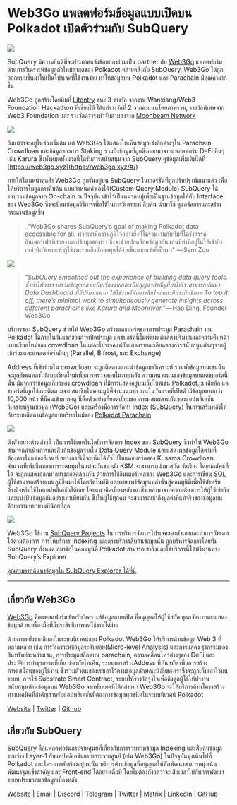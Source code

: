 # Web3Go แพลตฟอร์มข้อมูลแบบเปิดบน Polkadot เปิดตัวร่วมกับ SubQuery

![](https://cdn-images-1.medium.com/max/800/1*LVZ_xKn_K5DlTSxqTr-2BA.png)

SubQuery มีความยินดีที่จะประกาศแจ้งข้อตกลงร่วมเป็น partner กับ [Web3Go](https://www.web3go.xyz/) แพลตฟอร์มด้านการวิเคราะห์ข้อมูลตัวใหม่ล่าสุดของ Polkadot คล้ายคลึงกับ SubQuery, Web3Go ได้ถูกออกแบบขึ้นมาให้เป็นโปรเจคที่ใช้งานง่าย ทำให้ข้อมูลบน Polkadot และ Parachain มีคุณค่ามากขึ้น

Web3Go ถูกสร้างโดยทีมที่ [Litentry](https://www.litentry.com/) ชนะ 3 รางวัล จากงาน Wanxiang/Web3 Foundation Hackathon ที่เซี่ยงไฮ้ ได้แก่รางวัลที่ 2 จากคะแนนโดยภาพรวม, รางวัลพิเศษจาก Web3 Foundation และ รางวัลดาวรุ่งน่าจับตามองจาก [Moonbeam Network](https://moonbeam.network/)

![](https://cdn-images-1.medium.com/max/800/1*QOng9s-Mc62WBElrj6KBmg.gif)

ถึงแม้ว่าจะอยู่ในช่วงเริ่มต้น แต่ Web3Go ได้แสดงให้เห็นข้อมูลเชิงลึกต่างๆใน Parachain Crowdloan และข้อมูลของการ Staking รวมถึงข้อมูลที่ถูกดึงออกมาจากแพลตฟอร์ม DeFi อื่นๆเช่น Karura ซึ่งทั้งหมดทั้งมวลนี้ได้รับการสนับสนุนจาก SubQuery ดูข้อมูลเพิ่มเติมได้ที่ [https://web3go.xyz](https://web3go.xyz/#/)

ภายใต้โฉมหน้าสุดล้ำ Web3Go ถูกรันอยู่บน SubQuery ในเวอร์ชันที่ถูกปรับปรุงพัฒนาแล้ว เพื่อให้บริการโมดูลการสืบค้น แบบกำหนดค่าเองได้(Custom Query Module) SubQuery ได้รวบรวมข้อมูลจาก On-chain ณ ปัจจุบัน เข้าไว้เป็นหมวดหมู่เพื่อเป็นฐานข้อมูลให้กับ Interface ของ Web3Go ซึ่งจะป้อนข้อมูลวิธีการเพื่อใช้ในการวิเคราะห์ สืบค้น นำมาใช้ ดูแลจัดการและสร้างกระดานข้อมูลขึ้น

> _“Web3Go shares SubQuery’s goal of making Polkadot data accessible for all. พวกเรามีความภูมิใจอย่างยิ่งที่ได้ร่วมงานกับทีมที่ได้รังสรรค์อินเตอร์เฟสที่สวยงามแก่ข้อมูลของเรา ซึ่งจะช่วยปลดล็อคข้อมูลอันแสนมีค่าที่อยู่ในให้เข้าถึงเหล่านักวิเคราะห์ ผู้ใช้งานรวมถึงนักลงทุนได้ง่ายขึ้นมากกว่าที่เป็นมา" — Sam Zou</p> </blockquote> 
> 
> ![](https://cdn-images-1.medium.com/max/800/1*v2Ip-qCB6hkiNiEPY32hrw.png)
> 
> > *"SubQuery smoothed out the experience of building data query tools. ซึ่งทำให้การรวบรวมข้อมูลกลายเป็นเรื่องง่ายและเป็นกุญแจสำคัญที่ทำให้เราสามารถพัฒนา Data Dashboard ที่มีปริมาณมาก ให้ใช้งานได้อย่างลื่นไหลและมีประสิทธิภาพ To top it off, there’s minimal work to simultaneously generate insights across different parachains like Karura and Moonriver."* — Hao Ding, Founder Web3Go
> 
> บริการของ SubQuery ช่วยให้ Web3Go สร้างแดชบอร์ดของการประมูล Parachain บน Polkadot ได้ภายในวันแรกของการเปิดประมูล แดชบอร์ดนี้ไม่เพียงแต่แสดงปริมาณและความคืบหน้าแบบเรียลไทม์ของ crowdloan ในแต่ละโปรเจคแต่ยังแสดงรายละเอียดของการสนับสนุนต่างๆจากผู้เข้าร่วมและแพลตฟอร์มอื่นๆ (Parallel, Bifrost, และ Exchange)
> 
> Address ที่เข้าร่วมใน crowdloan จะถูกติดตามและนำข้อมูลมาวิเคราะห์ รวมทั้งข้อมูลบนเชนนั้นจะถูกอัพเดทลงไปแบบเรียลไทม์เพื่อการตรวจสอบในภายหลัง ความหนาแน่นของข้อมูลบนแดชบอร์ดนี้นั้น มีมากกว่าข้อมูลเกี่ยวของ crowdloan ที่มีการแสดงอยู่บนเว็บไซต์เช่น Polkadot.js เสียอีก แดชบอร์ดนี้ถูกใช้และติดตามจากสมาชิกในคอมมูนิตี้จำนวนมาก และในวันแรกที่เปิดตัวมีข้อมูลมากกว่า 10,000 หน้า ที่มีคนเข้ามากดดู นี่คือตัวอย่างที่ยอดเยี่ยมของการผสมผสานกันของแอปพลิเคชันวิเคราะห์ฐานข้อมูล (Web3Go) และเครื่องมือการจัดทำ Index (SubQuery) ในการเสริมพลังให้กับระบบติดตามข้อมูลแบบเรียลไทม์ของ [Polkadot Parachain](https://web3go.xyz/#/ParaChainProfiler4Polkadot?chainType=Polkadot)
> 
> ![](https://cdn-images-1.medium.com/max/800/1*XM2TalsUm1Z93lV5zFMf9w.png)
> 
> ดังตัวอย่างด้านล่างนี้ เป็นการใช้เทคโนโลยีการจัดการ Index ของ SubQuery ซึ่งทำให้ Web3Go สามารถดำเนินการและสืบค้นข้อมูลจากใน Data Query Module และแสดงผลข้อมูลได้ตามที่ต้องการในแต่ละอีเวนท์ อย่างกรณีนี้จะเห็นได้ทั่วไปในแดชบอร์ดของ Kusama Crowdloan จำนวนที่เพิ่มขึ้นของการระดมทุนในแต่ละวันของตัว KSM จะสามารถนำมาสกัด จัดเรียง โดยผลลัพธ์ที่ได้ จะถูกแสดงออกมาอย่างสอดคล้องกัน ด้วยการใช้อินเตอร์เฟสของ Web3Go และการเขียน SQL ผู้ใช้สามารถสร้างแผนภูมิขึ้นมาได้โดยอัตโนมัติ และเผยแพร่ข้อมูลเหล่านั้นสู่คอมมูนิตี้เพื่อใช้สำหรับอ้างอิงหรือใช้ในแอปพลิเคชันได้เลย โดยแนวคิดเบื้องหลังของสิ่งเหล่ามาจากความต้องการให้ผู้ใช้เข้าถึงและแบ่งปันข้อมูลกันอย่างเท่าเทียมกัน ซึ่งให้ผู้ใช้ทุกคน จะสามารถเข้าถึงมูลค่าที่แท้จริงของข้อมูลบนด้วยความพยายามที่น้อยที่สุด
> 
> ![](https://cdn-images-1.medium.com/max/800/1*Z2g_zEFqOJ3T_2BDDDZT4A.png)
> 
> Web3Go ใช้งาน [SubQuery Projects](https://project.subquery.network/) ในการบริหารจัดการโปรเจคของตัวเองและทำการอัพเดทได้ตามต้องการ การให้บริการ Indexing และการบริการสืบค้นข้อมูลนั้น ถูกบริหารจัดการโดยทีม SubQuery ทั้งหมด สมาชิกในคอมมูนิตี้ Polkadot สามารถเข้าถึงและใช้บริการนี้ได้ฟรีผ่านทาง SubQuery’s Explorer
> 
> [คุณสามารถค้นหาข้อมูลใน SubQuery Explorer ได้ที่นี่](https://explorer.subquery.network/subquery/bianyunjian/polkadot-crowdloans)
> 
> ---
> 
> ## เกี่ยวกับ Web3Go
> 
> [Web3Go](https://www.web3go.xyz/) คือแพลตฟอร์มสำหรับวิเคราะห์ข้อมูลแบบเปิด ที่อนุญาตให้ผู้ใช้สกัด ดูแลจัดการและแสดงข้อมูลด้วยเครื่องมือที่มีประสิทธิภาพแต่ใช้งานได้ง่าย
> 
> ด้วยการหยั่งรากลึกลงในระบบนิเวศน์ของ Polkadot Web3Go ให้บริการด้านข้อมูล Web 3 ที่หลากหลาย เช่น การวิเคราะห์ข้อมูลระดับย่อย(Micro-level Analysis) และการแสดง ธุรกรรมของสินทรัพย์ระหว่างเชน, การประมูลสล็อตบน parachain, ความเคลื่อนไหวต่างๆของ DeFi และประวัติการทำธุรกรรมที่เกี่ยวข้องกัยโทเค็น, ระบบการสร้างAddess ที่ทันสมัย เพื่อการสร้างภาพเสมือนของผู้ใช้งาน ซึ่งรวมตัวตนของเราเอาไว้ตามข้อมูลลักษณะนิสัยของเราซึ่งจะถูกเก็บเอาไว้บนระบบ, การใช้ Substrate Smart Contract, ระบบให้รางวัลจูงใจเพื่อดึงดูดผู้ใช้ให้ทำงานสนับสนุนด้านข้อมูลบน Web3Go จากทั้งหมดที่ได้กล่าวมา Web3Go จะให้บริการด้านโครงสร้างทางเทคนิคที่สำคัญสำหรับแอปพลิเคชันที่ต้องการข้อมูลทุกชนิดในระบบนิเวศน์ Polkadot
> 
> [Website](https://web3go.xyz/#/) | [Twitter](http://twitter.com/web3go) | [Github](https://github.com/web3go-xyz)
> 
> ## เกี่ยวกับ SubQuery
> 
> [SubQuery](https://subquery.network/) คือแพลตฟอร์มกระจายศูนย์ที่เกี่ยวกับการรวบรวมข้อมูล Indexing และสืบค้นข้อมูลระหว่าง Layer-1  กับแอปพลิเคชันแบบกระจายศูนย์ (เช่น Web3Go) ในปัจจุบันมุ่งเน้นไปที่ Polkadot และโครงการที่สร้างอยู่บนนั้น บริการด้านข้อมูลนี้อนุญาตให้นักพัฒนาสามารถมุ่งเน้นพัฒนาจุดแข็งสำคัญ และ Front-end ได้อย่างเต็มที่ โดยไม่ต้องกังวลว่าจะเสียเวลาไปกับการพัฒนาระบบประมวลผลข้อมูลเบื้องหลัง
> 
> [Website](https://subquery.network/) | [Email](mailto:hello@subquery.network) | [Discord](https://discord.com/invite/78zg8aBSMG) | [Telegram](https://t.me/subquerynetwork) | [Twitter](https://twitter.com/subquerynetwork) | [Matrix](https://matrix.to/#/#subquery:matrix.org) | [LinkedIn](https://www.linkedin.com/company/subquery) | [GitHub](https://github.com/subquery)
